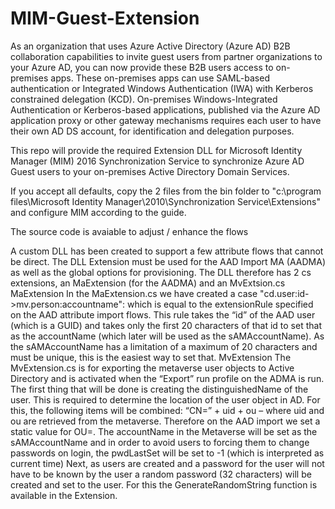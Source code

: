 # MIM-Guest-Extension

As an organization that uses Azure Active Directory (Azure AD) B2B collaboration capabilities to invite guest users from partner organizations to your Azure AD, you can now provide these B2B users access to on-premises apps. These on-premises apps can use SAML-based authentication or Integrated Windows Authentication (IWA) with Kerberos constrained delegation (KCD).
On-premises Windows-Integrated Authentication or Kerberos-based applications, published via the Azure AD application proxy or other gateway mechanisms requires each user to have their own AD DS account, for identification and delegation purposes.

This repo will provide the required Extension DLL for Microsoft Identity Manager (MIM) 2016 Synchronization Service to synchronize Azure AD Guest users to your on-premises Active Directory Domain Services.

If you accept all defaults, copy the 2 files from the bin folder to "c:\program files\Microsoft Identity Manager\2010\Synchronization Service\Extensions" and configure MIM according to the guide.

The source code is avaiable to adjust / enhance the flows

A custom DLL has been created to support a few attribute flows that cannot be direct. 
The DLL Extension must be used for the AAD Import MA (AADMA) as well as the global options for provisioning. The DLL therefore has 2 cs extensions, an MaExtension (for the AADMA) and an MvExtsion.cs
MaExtension 
In the MaExtension.cs we have created a case "cd.user:id->mv.person:accountname": which is equal to the extensionRule specified on the AAD attribute import flows. This rule takes the “id” of the AAD user (which is a GUID) and takes only the first 20 characters of that id to set that as the accountName (which later will be used as the sAMAccountName). As the sAMAccountName has a limitation of a maximum of 20 characters and must be unique, this is the easiest way to set that. 
MvExtension
The MvExtension.cs is for exporting the metaverse user objects to Active Directory and is activated when the “Export” run profile on the ADMA is run. 
The first thing that will be done is creating the distinguishedName of the user. This is required to determine the location of the user object in AD. For this, the following items will be combined: “CN=” + uid + ou – where uid and ou are retrieved from the metaverse. Therefore on the AAD import we set a static value for OU=. 
The accountName in the Metaverse will be set as the sAMAccountName and in order to avoid users to forcing them to change passwords on login, the pwdLastSet will be set to -1 (which is interpreted as current time)
Next, as users are created and a password for the user will not have to be known by the user a random password (32 characters) will be created and set to the user. For this the GenerateRandomString function is available in the Extension.
